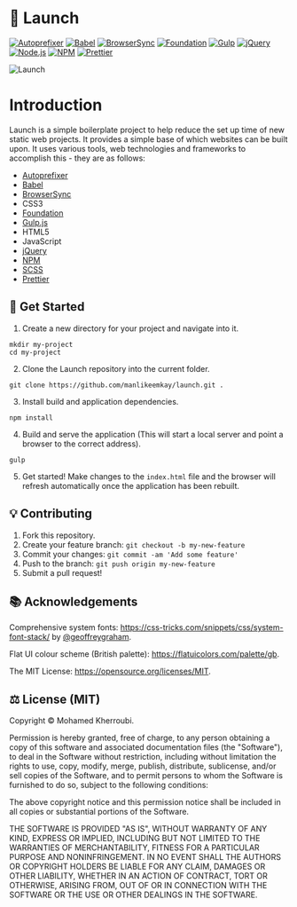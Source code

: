 # 🚀 Launch

[![Autoprefixer](https://img.shields.io/badge/Autoprefixer-6.1.0-lightgrey.svg?style=flat-square&logo=Autoprefixer)](https://autoprefixer.github.io/)
[![Babel](https://img.shields.io/badge/Babel-7.9.0-blue.svg?style=flat-square&logo=Babel&color=F9DC3E)](https://babeljs.io/)
[![BrowserSync](https://img.shields.io/badge/BrowserSync-2.26.7-lightgrey.svg?style=flat-square&logo=BrowserSync)](https://www.browsersync.io/)
[![Foundation](https://img.shields.io/badge/Foundation-6.6.2-lightgrey.svg?style=flat-square&logo=Foundation)](https://foundation.zurb.com/sites.html)
[![Gulp](https://img.shields.io/badge/Gulp-3.9.1-red.svg?style=flat-square&logo=gulp&color=DA4648)](https://gulpjs.com/)
[![jQuery](https://img.shields.io/badge/jQuery-3.4.1-blue.svg?style=flat-square&logo=jQuery&color=0769AD)](https://jquery.com/)
[![Node.js](https://img.shields.io/badge/Node.js-10.20.0-green.svg?style=flat-square&logo=node.js&color=339933)](https://nodejs.org/en/)
[![NPM](https://img.shields.io/badge/NPM-6.14.4-blue.svg?style=flat-square&logo=npm&color=CB3837)](https://www.npmjs.com/)
[![Prettier](https://img.shields.io/badge/Prettier-2.0.4-blue.svg?style=flat-square&logo=prettier&color=F7B93E)](https://prettier.io/)

![Launch](https://media.giphy.com/media/ALQ6OXrBDqBWw/giphy.gif)

# Introduction

Launch is a simple boilerplate project to help reduce the set up time of new static web projects. It provides a simple base of which websites can be built upon. It uses various tools, web technologies and frameworks to accomplish this - they are as follows:

- [Autoprefixer](https://autoprefixer.github.io/)
- [Babel](https://babeljs.io/)
- [BrowserSync](https://www.browsersync.io/)
- CSS3
- [Foundation](https://foundation.zurb.com/sites.html)
- [Gulp.js](https://gulpjs.com/)
- HTML5
- JavaScript
- [jQuery](https://jquery.com/)
- [NPM](https://www.npmjs.com/)
- [SCSS](http://sass-lang.com/)
- [Prettier](https://prettier.io/)

## 🐙 Get Started

1. Create a new directory for your project and navigate into it.

```
mkdir my-project
cd my-project
```

2. Clone the Launch repository into the current folder.

```
git clone https://github.com/manlikeemkay/launch.git .
```

3. Install build and application dependencies.

```
npm install
```

4. Build and serve the application (This will start a local server and point a browser to the correct address).

```
gulp
```

5. Get started! Make changes to the `index.html` file and the browser will refresh automatically once the application has been rebuilt.

## 💡 Contributing

1. Fork this repository.
2. Create your feature branch: `git checkout -b my-new-feature`
3. Commit your changes: `git commit -am 'Add some feature'`
4. Push to the branch: `git push origin my-new-feature`
5. Submit a pull request!

## 📚 Acknowledgements

Comprehensive system fonts: https://css-tricks.com/snippets/css/system-font-stack/ by [@geoffreygraham](https://twitter.com/geoffreygraham).

Flat UI colour scheme (British palette): https://flatuicolors.com/palette/gb.

The MIT License: https://opensource.org/licenses/MIT.

## ⚖️ License (MIT)

Copyright © Mohamed Kherroubi.

Permission is hereby granted, free of charge, to any person obtaining a copy of this software and associated documentation files (the "Software"), to deal in the Software without restriction, including without limitation the rights to use, copy, modify, merge, publish, distribute, sublicense, and/or sell copies of the Software, and to permit persons to whom the Software is furnished to do so, subject to the following conditions:

The above copyright notice and this permission notice shall be included in all copies or substantial portions of the Software.

THE SOFTWARE IS PROVIDED "AS IS", WITHOUT WARRANTY OF ANY KIND, EXPRESS OR IMPLIED, INCLUDING BUT NOT LIMITED TO THE WARRANTIES OF MERCHANTABILITY, FITNESS FOR A PARTICULAR PURPOSE AND NONINFRINGEMENT. IN NO EVENT SHALL THE AUTHORS OR COPYRIGHT HOLDERS BE LIABLE FOR ANY CLAIM, DAMAGES OR OTHER LIABILITY, WHETHER IN AN ACTION OF CONTRACT, TORT OR OTHERWISE, ARISING FROM, OUT OF OR IN CONNECTION WITH THE SOFTWARE OR THE USE OR OTHER DEALINGS IN THE SOFTWARE.

